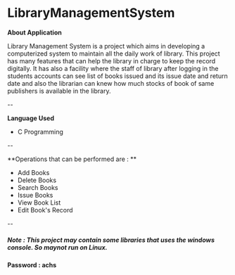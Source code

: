 # LibraryManagementSystem

**About Application**

   Library Management System is a project which aims in developing a computerized system to maintain all the daily work of library. This project has many features that can help the library in charge to keep the record digitally. It has also a facility where the staff of library after logging in the students accounts can see list of books issued and its issue date and return date and also the  librarian can knew how much stocks of book of same publishers is  available in the library. 

--

**Language Used**

 -  C Programming
 
 --
 
 **Operations that can be performed are : **
 
- Add Books
- Delete Books
- Search Books
- Issue Books
- View Book List
- Edit Book's Record
 
 --
 
##### Note : This project may contain some libraries that uses the windows console. So maynot run on Linux.


**Password : achs**

